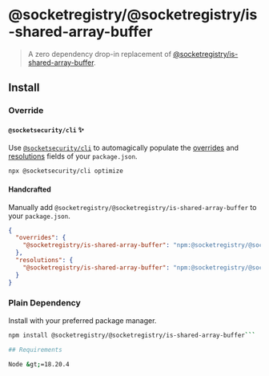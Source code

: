 # @socketregistry/@socketregistry/is-shared-array-buffer

> A zero dependency drop-in replacement of
> [@socketregistry/is-shared-array-buffer](https://www.npmjs.com/package/@socketregistry/is-shared-array-buffer).

## Install

### Override

#### `@socketsecurity/cli` :sparkles:

Use [`@socketsecurity/cli`](https://www.npmjs.com/package/@socketsecurity/cli)
to automagically populate the
[overrides](https://docs.npmjs.com/cli/v9/configuring-npm/package-json#overrides)
and [resolutions](https://yarnpkg.com/configuration/manifest#resolutions) fields
of your `package.json`.

```sh
npx @socketsecurity/cli optimize
```

#### Handcrafted

Manually add `@socketregistry/@socketregistry/is-shared-array-buffer` to your
`package.json`.

```json
{
  "overrides": {
    "@socketregistry/is-shared-array-buffer": "npm:@socketregistry/@socketregistry/is-shared-array-buffer@^1"
  },
  "resolutions": {
    "@socketregistry/is-shared-array-buffer": "npm:@socketregistry/@socketregistry/is-shared-array-buffer@^1"
  }
}
```

### Plain Dependency

Install with your preferred package manager.

````sh
npm install @socketregistry/@socketregistry/is-shared-array-buffer```

## Requirements

Node &gt;=18.20.4
````
